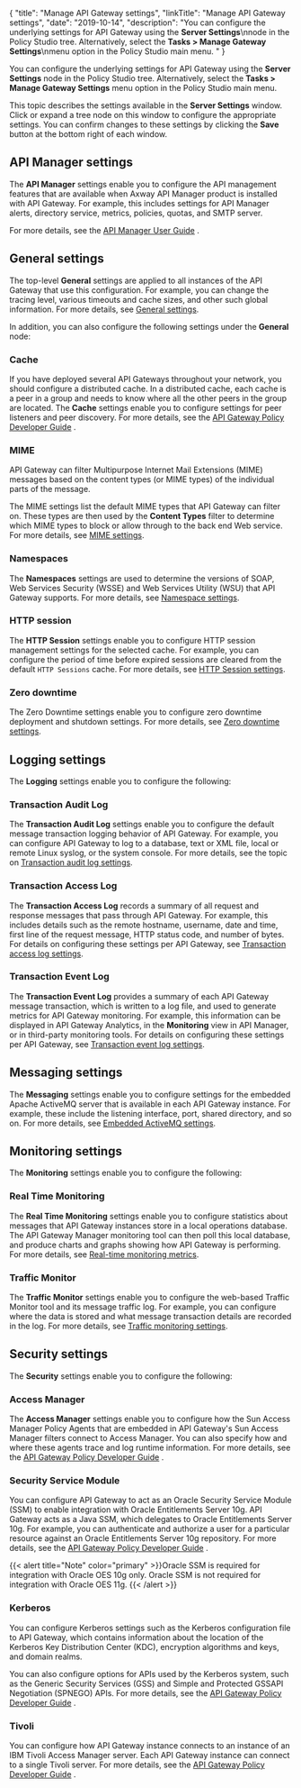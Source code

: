 {
"title": "Manage API Gateway settings",
"linkTitle": "Manage API Gateway settings",
"date": "2019-10-14",
"description": "You can configure the underlying settings for API Gateway using the **Server Settings**\\nnode in the Policy Studio tree. Alternatively, select the **Tasks > Manage Gateway Settings**\\nmenu option in the Policy Studio main menu. "
}
﻿

You can configure the underlying settings for API Gateway using the **Server Settings**
node in the Policy Studio tree. Alternatively, select the **Tasks > Manage Gateway Settings**
menu option in the Policy Studio main menu.

This topic describes the settings available in the **Server Settings**
window. Click or expand a tree node on this window to configure the appropriate settings. You can confirm changes to these settings by clicking the **Save**
button at the bottom right of each window.

<div id="p_general_ps_options_api_mgmt" "api_gateway_conditions.axway"="">

API Manager settings
--------------------

The **API Manager**
settings enable you to configure the API management features that are available when Axway API Manager product is installed with API Gateway. For example, this includes settings for API Manager alerts, directory service, metrics, policies, quotas, and SMTP server.

For more details, see the
[API Manager User Guide](/bundle/APIManager_77_APIMgmtGuide_allOS_en_HTML5/)
.

</div>

General settings
----------------

The top-level **General**
settings are applied to all instances of the API Gateway that use this configuration. For example, you can change the tracing level, various timeouts and cache sizes, and other such global information. For more details, see [General settings](../CommonTopics/general_settings.htm).

In addition, you can also configure the following settings under the **General**
node:

### Cache

If you have deployed several API Gateways throughout your network, you should configure a distributed cache. In a distributed cache, each cache is a peer in a group and needs to know where all the other peers in the group are located. The **Cache**
settings enable you to configure settings for peer listeners and peer discovery. For more details, see the
[API Gateway Policy Developer Guide](/bundle/APIGateway_77_PolicyDevGuide_allOS_en_HTML5/)
.

### MIME

API Gateway can filter Multipurpose Internet Mail Extensions (MIME) messages based on the content types (or MIME types) of the individual parts of the message.

The MIME settings list the default MIME types that API Gateway can filter on. These types are then used by the **Content Types**
filter to determine which MIME types to block or allow through to the back end Web service. For more details, see [MIME settings](general_mime_types.htm).

### Namespaces

The **Namespaces**
settings are used to determine the versions of SOAP, Web Services Security (WSSE) and Web Services Utility (WSU) that API Gateway supports. For more details, see [Namespace settings](general_namespaces.htm).

### HTTP session

The **HTTP Session**
settings enable you to configure HTTP session management settings for the selected cache. For example, you can configure the period of time before expired sessions are cleared from the default `HTTP Sessions`
cache. For more details, see [HTTP Session settings](general_session_settings.htm).

### Zero downtime

The Zero Downtime settings enable you to configure zero downtime deployment and shutdown settings. For more details, see [Zero downtime settings](general_zdd_settings.htm).

Logging settings
----------------

The **Logging**
settings enable you to configure the following:

### Transaction Audit Log

The **Transaction Audit Log**
settings enable you to configure the default message transaction logging behavior of API Gateway. For example, you can configure API Gateway to log to a database, text or XML file, local or remote Linux syslog, or the system console. For more details, see the topic on [Transaction audit log settings](log_global_settings.htm).

### Transaction Access Log

The **Transaction Access Log**
records a summary of all request and response messages that pass through API Gateway. For example, this includes details such as the remote hostname, username, date and time, first line of the request message, HTTP status code, and number of bytes. For details on configuring these settings per API Gateway, see [Transaction access log settings](log_access_settings.htm).

### Transaction Event Log

The **Transaction Event Log**
provides a summary of each API Gateway message transaction, which is written to a log file, and used to generate metrics for API Gateway monitoring. For example, this information can be displayed in API Gateway Analytics, in the **Monitoring**
view in
API Manager, or in third-party monitoring tools. For details on configuring these settings per API Gateway, see [Transaction event log settings](log_event_settings.htm).

Messaging settings
------------------

The **Messaging**
settings enable you to configure settings for the embedded Apache ActiveMQ server that is available in each API Gateway instance. For example, these include the listening interface, port, shared directory, and so on. For more details, see [Embedded ActiveMQ settings](general_activemq_settings.htm).

Monitoring settings
-------------------

The **Monitoring**
settings enable you to configure the following:

### Real Time Monitoring

The **Real Time Monitoring**
settings enable you to configure statistics about messages that API Gateway instances store in a local operations database. The API Gateway Manager monitoring tool can then poll this local database, and produce charts and graphs showing how API Gateway is performing. For more details, see [Real-time monitoring metrics](realtime_monitoring_setting.htm).

### Traffic Monitor

The **Traffic Monitor**
settings enable you to configure the web-based Traffic Monitor tool and its message traffic log. For example, you can configure where the data is stored and what message transaction details are recorded in the log. For more details, see [Traffic monitoring settings](traffic_monitor_settings.htm).

Security settings
-----------------

The **Security**
settings enable you to configure the following:

### Access Manager

The **Access Manager**
settings enable you to configure how the Sun Access Manager Policy Agents that are embedded in API Gateway's Sun Access Manager filters connect to Access Manager. You can also specify how and where these agents trace and log runtime information. For more details, see the
[API Gateway Policy Developer Guide](/bundle/APIGateway_77_PolicyDevGuide_allOS_en_HTML5/)
.

### Security Service Module

You can configure API Gateway to act as an Oracle Security Service Module (SSM) to enable integration with Oracle Entitlements Server 10g. API Gateway acts as a Java SSM, which delegates to Oracle Entitlements Server 10g. For example, you can authenticate and authorize a user for a particular resource against an Oracle Entitlements Server 10g repository. For more details, see the
[API Gateway Policy Developer Guide](/bundle/APIGateway_77_PolicyDevGuide_allOS_en_HTML5/)
.

{{< alert title="Note" color="primary" >}}Oracle SSM is required for integration with Oracle OES 10g only. Oracle SSM is not required for integration with Oracle OES 11g. {{< /alert >}}

### Kerberos

You can configure Kerberos settings such as the Kerberos configuration file to API Gateway, which contains information about the location of the Kerberos Key Distribution Center (KDC), encryption algorithms and keys, and domain realms.

You can also configure options for APIs used by the Kerberos system, such as the Generic Security Services (GSS) and Simple and Protected GSSAPI Negotiation (SPNEGO) APIs. For more details, see the
[API Gateway Policy Developer Guide](/bundle/APIGateway_77_PolicyDevGuide_allOS_en_HTML5/)
.

### Tivoli

You can configure how API Gateway instance connects to an instance of an IBM Tivoli Access Manager server. Each API Gateway instance can connect to a single Tivoli server. For more details, see the
[API Gateway Policy Developer Guide](/bundle/APIGateway_77_PolicyDevGuide_allOS_en_HTML5/)
.
